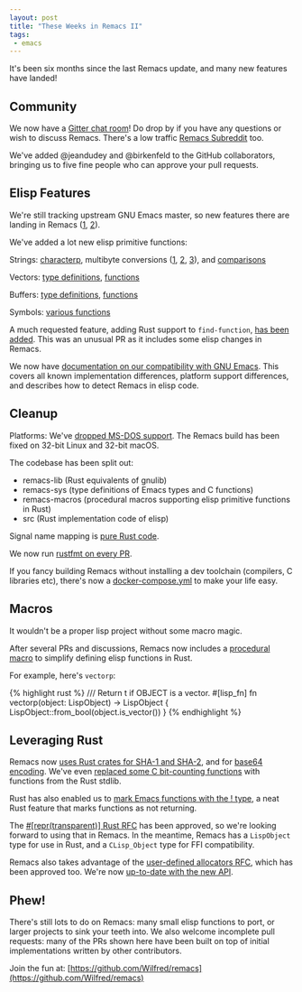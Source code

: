 ```yaml
--- 
layout: post
title: "These Weeks in Remacs II"
tags:
 - emacs
---
```


It's been six months since the last Remacs update, and many new
features have landed!

## Community

We now have
a [Gitter chat room](https://gitter.im/remacs-discuss/Lobby)! Do drop
by if you have any questions or wish to discuss Remacs. There's a
low traffic [Remacs Subreddit](https://www.reddit.com/r/remacs/) too.

We've added @jeandudey and @birkenfeld to the GitHub collaborators,
bringing us to five fine people who can approve your pull requests.

## Elisp Features

We're still tracking upstream GNU Emacs master, so new features there
are landing in Remacs
([1](https://github.com/Wilfred/remacs/pull/158),
[2](https://github.com/Wilfred/remacs/pull/227)).

We've added a lot new elisp primitive functions:

Strings: [characterp](https://github.com/Wilfred/remacs/pull/170),
multibyte conversions
([1](https://github.com/Wilfred/remacs/pull/210),
[2](https://github.com/Wilfred/remacs/pull/211),
[3](https://github.com/Wilfred/remacs/pull/218)), and [comparisons](https://github.com/Wilfred/remacs/pull/217)

Vectors:
[type definitions](https://github.com/Wilfred/remacs/pull/202/commits/24248b43295f47f32fe6ba0c74cc60c9c18747f9),
[functions](https://github.com/Wilfred/remacs/pull/213/)

Buffers:
[type definitions](https://github.com/Wilfred/remacs/pull/202/commits/c7f81453a47ae8ebfd9d7e45bb8909b73e87d886), [functions](https://github.com/Wilfred/remacs/pull/215)

Symbols: [various functions](https://github.com/Wilfred/remacs/pull/224)

A much requested feature, adding Rust support to `find-function`, [has
been added](https://github.com/Wilfred/remacs/pull/203). This was an
unusual PR as it includes some elisp changes in Remacs.

We now have
[documentation on our compatibility with GNU Emacs](https://github.com/Wilfred/remacs/blob/master/REMACS_COMPATIBILITY.md). This
covers all known implementation differences, platform support
differences, and describes how to detect Remacs in elisp code.

## Cleanup

Platforms: We've
[dropped MS-DOS support](https://github.com/Wilfred/remacs/pull/140). The
Remacs build has been fixed on 32-bit Linux and 32-bit macOS.

The codebase has been split out:

- remacs-lib (Rust equivalents of gnulib)
- remacs-sys (type definitions of Emacs types and C functions)
- remacs-macros (procedural macros supporting elisp primitive
  functions in Rust)
- src (Rust implementation code of elisp)

Signal name mapping is [pure Rust code](https://github.com/Wilfred/remacs/pull/165).

We now run [rustfmt on every PR](https://github.com/Wilfred/remacs/pull/151).

If you fancy building Remacs without installing a dev toolchain
(compilers, C libraries etc), there's now
a [docker-compose.yml](https://github.com/Wilfred/remacs/pull/205) to
make your life easy.

## Macros

It wouldn't be a proper lisp project without some macro magic.

After several PRs and discussions, Remacs now includes
a [procedural macro](https://github.com/Wilfred/remacs/pull/192) to
simplify defining elisp functions in Rust.

For example, here's `vectorp`:

{% highlight rust %}
/// Return t if OBJECT is a vector.
#[lisp_fn]
fn vectorp(object: LispObject) -> LispObject {
    LispObject::from_bool(object.is_vector())
}
{% endhighlight %}

## Leveraging Rust

Remacs now
[uses Rust crates for SHA-1 and SHA-2](https://github.com/Wilfred/remacs/pull/162/files),
and for
[base64 encoding](https://github.com/Wilfred/remacs/pull/136/files). We've
even
[replaced some C bit-counting functions](https://github.com/Wilfred/remacs/pull/195)
with functions from the Rust stdlib.

Rust has also enabled us to
[mark Emacs functions with the ! type](https://github.com/Wilfred/remacs/pull/182),
a neat Rust feature that marks functions as not returning.

The [#[repr(transparent)] Rust RFC](https://github.com/rust-lang/rfcs/pull/1758)
has been approved, so we're looking forward to using that in Remacs. In the 
meantime, Remacs has a `LispObject` type for use in Rust, and a `CLisp_Object` 
type for FFI compatibility.

Remacs also takes advantage of the
[user-defined allocators RFC](https://github.com/rust-lang/rfcs/pull/1398),
which has been approved too. We're now [up-to-date with the new API](https://github.com/Wilfred/remacs/pull/221).

## Phew!

There's still lots to do on Remacs: many small elisp functions to port, or
larger projects to sink your teeth into. We also welcome incomplete
pull requests: many of the PRs shown here have been built on top of
initial implementations written by other contributors.

Join the fun at: [https://github.com/Wilfred/remacs](https://github.com/Wilfred/remacs)
